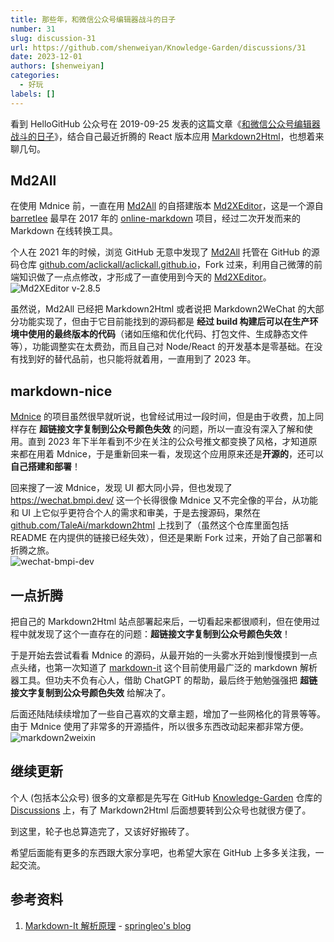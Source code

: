 ```yaml
---
title: 那些年，和微信公众号编辑器战斗的日子
number: 31
slug: discussion-31
url: https://github.com/shenweiyan/Knowledge-Garden/discussions/31
date: 2023-12-01
authors: [shenweiyan]
categories: 
  - 好玩
labels: []
---
```


看到 HelloGitHub 公众号在 2019-09-25 发表的这篇文章《[和微信公众号编辑器战斗的日子](https://mp.weixin.qq.com/s/3-A_iSZYD88Cy467qOnNOw)》，结合自己最近折腾的 React 版本应用 [Markdown2Html](https://github.com/shenweiyan/Markdown2Html)，也想着来聊几句。

## Md2All

在使用 Mdnice 前，一直在用 [Md2All](https://md.aclickall.com) 的自搭建版本 [Md2XEditor](https://github.com/shenweiyan/Md2XEditor)，这是一个源自 [barretlee](https://github.com/barretlee) 最早在 2017 年的 [online-markdown](https://github.com/barretlee/online-markdown) 项目，经过二次开发而来的 Markdown 在线转换工具。

个人在 2021 年的时候，浏览 GitHub 无意中发现了 [Md2All](https://md.aclickall.com) 托管在 GitHub 的源码仓库 [github.com/aclickall/aclickall.github.io](https://github.com/aclickall/aclickall.github.io>)，Fork 过来，利用自己微薄的前端知识做了一点点修改，才形成了一直使用到今天的 [Md2XEditor](https://github.com/shenweiyan/Md2XEditor)。    
![Md2XEditor v-2.8.5](https://slab-1251708715.cos.ap-guangzhou.myqcloud.com/KGarden/2023/md2xeditor-v2.8.5.png)

虽然说，Md2All 已经把 Markdown2Html 或者说把 Markdown2WeChat 的大部分功能实现了，但由于它目前能找到的源码都是 **经过 build 构建后可以在生产环境中使用的最终版本的代码**（诸如压缩和优化代码、打包文件、生成静态文件等），功能调整实在太费劲，而且自己对 Node/React 的开发基本是零基础。在没有找到好的替代品前，也只能将就着用，一直用到了 2023 年。

## markdown-nice

[Mdnice](https://github.com/mdnice/markdown-nice/) 的项目虽然很早就听说，也曾经试用过一段时间，但是由于收费，加上同样存在 **超链接文字复制到公众号颜色失效** 的问题，所以一直没有深入了解和使用。直到 2023 年下半年看到不少在关注的公众号推文都变换了风格，才知道原来都在用着 Mdnice，于是重新回来一看，发现这个应用原来还是**开源的**，还可以**自己搭建和部署**！

回来搜了一波 Mdnice，发现 UI 都大同小异，但也发现了 <https://wechat.bmpi.dev/> 这一个长得很像 Mdnice 又不完全像的平台，从功能和 UI 上它似乎更符合个人的需求和审美，于是去搜源码，果然在 [github.com/TaleAi/markdown2html](https://github.com/TaleAi/markdown2html) 上找到了（虽然这个仓库里面包括 README 在内提供的链接已经失效），但还是果断 Fork 过来，开始了自己部署和折腾之旅。     
![wechat-bmpi-dev](https://slab-1251708715.cos.ap-guangzhou.myqcloud.com/KGarden/2023/wechat-bmpi-dev.png)

## 一点折腾

把自己的 Markdown2Html 站点部署起来后，一切看起来都很顺利，但在使用过程中就发现了这个一直存在的问题：**超链接文字复制到公众号颜色失效**！

于是开始去尝试看看 Mdnice 的源码，从最开始的一头雾水开始到慢慢摸到一点点头绪，也第一次知道了 [markdown-it](https://github.com/markdown-it/markdown-it) 这个目前使用最广泛的 markdown 解析器工具。但功夫不负有心人，借助 ChatGPT 的帮助，最后终于勉勉强强把 **超链接文字复制到公众号颜色失效** 给解决了。

后面还陆陆续续增加了一些自己喜欢的文章主题，增加了一些网格化的背景等等。由于 Mdnice 使用了非常多的开源插件，所以很多东西改动起来都非常方便。 
![markdown2weixin](https://slab-1251708715.cos.ap-guangzhou.myqcloud.com/KGarden/2023/markdown2wechat.png)

## 继续更新

个人 (包括本公众号) 很多的文章都是先写在 GitHub [Knowledge-Garden](https://github.com/shenweiyan/Knowledge-Garden) 仓库的 [Discussions](https://github.com/shenweiyan/Knowledge-Garden/discussions) 上，有了 Markdown2Html 后面想要转到公众号也就很方便了。

到这里，轮子也总算造完了，又该好好搬砖了。

希望后面能有更多的东西跟大家分享吧，也希望大家在 GitHub 上多多关注我，一起交流。

## 参考资料

1. [Markdown-It 解析原理](https://lq782655835.github.io/blogs/project/markdown-it-code.html) - [springleo's blog](https://lq782655835.github.io/blogs/)

<script src="https://giscus.app/client.js"
	data-repo="shenweiyan/Knowledge-Garden"
	data-repo-id="R_kgDOKgxWlg"
	data-mapping="number"
	data-term="31"
	data-reactions-enabled="1"
	data-emit-metadata="0"
	data-input-position="bottom"
	data-theme="light"
	data-lang="zh-CN"
	crossorigin="anonymous"
	async>
</script>
